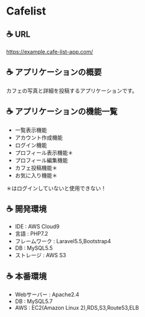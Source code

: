 # Cafelist

##   :coffee: URL
https://example.cafe-list-app.com/

##  :coffee: アプリケーションの概要
カフェの写真と詳細を投稿するアプリケーションです。

##  :coffee: アプリケーションの機能一覧
- 一覧表示機能
- アカウント作成機能
- ログイン機能
- プロフィール表示機能＊
- プロフィール編集機能
- カフェ投稿機能＊
- お気に入り機能＊
  
＊はログインしていないと使用できない！

##  :coffee: 開発環境
- IDE : AWS Cloud9
- 言語 : PHP7.2
- フレームワーク : Laravel5.5,Bootstrap4
- DB : MySQL5.5
- ストレージ : AWS S3

##  :coffee: 本番環境
- Webサーバー : Apache2.4
- DB : MySQL5.7
- AWS : EC2(Amazon Linux 2),RDS,S3,Route53,ELB
